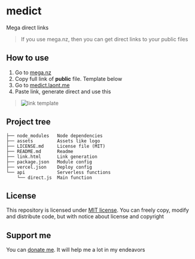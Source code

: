 # medict
Mega direct links
> If you use mega.nz, then you can get direct links to your public files

## How to use
1. Go to [mega.nz](https://mega.nz)
1. Copy full link of **public** file. Template below
1. Go to [medict.laont.me](https://medict.laont.me/)
1. Paste link, generate direct and use this
> ![link template](https://medict.laont.me/api/direct/?link=https%3A%2F%2Fmega.nz%2Ffile%2FrBw1lIJC%23OLems9128dBR5JH0MRp6VNQII07sZgAXbG7KNRN2qas "This file inclided using this app :)")

## Project tree
```
├── node_modules   Node dependencies
├── assets         Assets like logo   
├── LICENSE.md     License file (MIT)
├── README.md      Readme
├── link.html      Link generation
├── package.json   Module config
├── vercel.json    Deploy config
└── api            Serverless functions
    └── direct.js  Main function 
```

## License
This repository is licensed under [MIT license](/LICENSE.md). You can freely copy, modify and distribute code, but with notice about license and copyright

## Support me
You can [donate me](https://capu.st/laont). It will help me a lot in my endeavors
